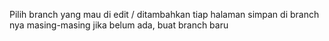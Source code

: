 Pilih branch yang mau di edit / ditambahkan
tiap halaman simpan di branch nya masing-masing
jika belum ada, buat branch baru
